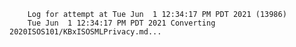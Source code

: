         Log for attempt at Tue Jun  1 12:34:17 PM PDT 2021 (13986)
        Tue Jun  1 12:34:17 PM PDT 2021 Converting 2020ISOS101/KBxISOSMLPrivacy.md...
